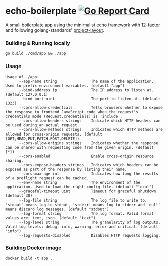 # echo-boilerplate [![Go Report Card](https://goreportcard.com/badge/github.com/admiralobvious/echo-boilerplate)](https://goreportcard.com/report/github.com/admiralobvious/echo-boilerplate)

A small boilerplate app using the minimalist [echo](https://github.com/labstack/echo) framework
with [12-factor](https://12factor.net/) and following golang-standards' [project-layout](https://github.com/golang-standards/project-layout).

### Building & Running locally
```shell script
go build ./cmd/app && ./app
```

### Usage
```shell script
Usage of ./app:
      --app-name string               The name of the application. Used to prefix environment variables. (default "app")
      --bind-address ip               The IP address to listen at. (default 127.0.0.1)
      --bind-port uint                The port to listen at. (default 1323)
      --cors-allow-credentials        Tells browsers whether to expose the response to frontend JavaScript code when the request's credentials mode (Request.credentials) is 'include'.
      --cors-allow-headers strings    Indicate which HTTP headers can be used during an actual request.
      --cors-allow-methods strings    Indicates which HTTP methods are allowed for cross-origin requests. (default [GET,HEAD,PUT,PATCH,POST,DELETE])
      --cors-allow-origins strings    Indicates whether the response can be shared with requesting code from the given origin. (default [*])
      --cors-enabled                  Enable cross-origin resource sharing.
      --cors-expose-headers strings   Indicates which headers can be exposed as part of the response by listing their name.
      --cors-max-age int              Indicates how long the results of a preflight request can be cached.
      --env-name string               The environment of the application. Used to load the right config file. (default "local")
      --graceful-timeout uint         Timeout for graceful shutdown. (default 30)
      --log-file string               The log file to write to. 'stdout' means log to stdout, 'stderr' means log to stderr and 'null' means discard log messages. (default "stdout")
      --log-format string             The log format. Valid format values are: text, json. (default "text")
      --log-level string              The granularity of log outputs. Valid log levels: debug, info, warning, error and critical. (default "info")
      --log-requests-disabled         Disables HTTP requests logging.
```

### Building Docker image
```shell script
docker build -t app .
```

